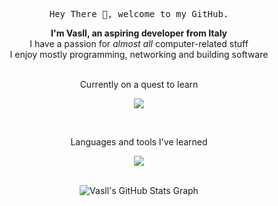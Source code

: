 <p align="center"><samp>Hey There 👋, welcome to my GitHub.</samp></p>


<div align="center">
  <b>I'm Vasll, an aspiring developer from Italy</b><br>
  I have a passion for <i>almost all</i> computer-related stuff<br>
  I enjoy mostly programming, networking and building software
</div><br>

<div align="center" >
  <p>Currently on a quest to learn<p>
  <img src="https://skillicons.dev/icons?i=svelte,ts,fastapi">
</div>

<br>
<div align="center" >
  <p>Languages and tools I've learned<p>
  <img src="https://skillicons.dev/icons?i=java,kotlin,python,php,mysql,js,html,css">
</div>


<br>
<div align="center">
  <img src="https://github-profile-summary-cards.vercel.app/api/cards/profile-details?username=vasll&theme=dracula&hide_border=true" alt="Vasll's GitHub Stats Graph"/><br>
</div>
